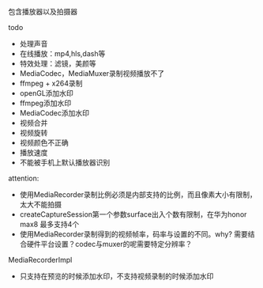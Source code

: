包含播放器以及拍摄器

 
 
todo
- 处理声音
- 在线播放：mp4,hls,dash等
- 特效处理：滤镜，美颜等
- MediaCodec，MediaMuxer录制视频播放不了
- ffmpeg + x264录制
- openGL添加水印
- ffmpeg添加水印
- MediaCodec添加水印
- 视频合并
- 视频旋转
- 视频颜色不正确
- 播放速度
- 不能被手机上默认播放器识别




attention:
- 使用MediaRecorder录制比例必须是内部支持的比例，而且像素大小有限制，太大不能拍摄
- createCaptureSession第一个参数surface出入个数有限制，在华为honor max8 最多支持4个
- 使用MediaRecorder录制得到的视频帧率，码率与设置的不同。why? 需要结合硬件平台设置？codec与muxer的呢需要特定分辨率？




MediaRecorderImpl
- 只支持在预览的时候添加水印，不支持视频录制的时候添加水印


